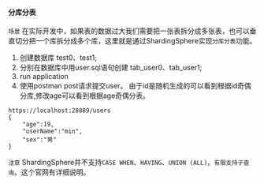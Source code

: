 

#### 分库分表

`场景` 在实际开发中，如果表的数据过大我们需要把一张表拆分成多张表，也可以垂直切分把一个库拆分成多个库，这里就是通过ShardingSphere实现`分库分表`功能。

1. 创建数据库 test0、test1;
2. 分别在数据库中用user.sql语句创建 tab_user0、tab_user1;
3. run application
4. 使用postman post请求提交user。 由于id是随机生成的可以看到根据id奇偶分库,修改age可以看到根据age奇偶分表。
```url
https://localhost:28889/users
{
    "age":19,
    "userName":"min",
    "sex":"男"
}
```

`注意` ShardingSphere并不支持`CASE WHEN`、`HAVING`、`UNION (ALL)`，`有限支持子查询`。这个官网有详细说明。
